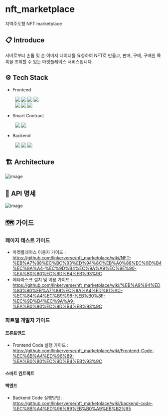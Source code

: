 # nft_marketplace
지역주도형 NFT marketplace

## 📋 Introduce
서버로부터 손톱 및 손 이미지 데이터를 요청하여 NFT로 만들고, 판매, 구매, 구매한 목록을 조회할 수 있는 마켓플레이스 서비스입니다.

## ⚙️ Tech Stack
- Frontend
<div align="left">
 &nbsp; &nbsp; &nbsp; &nbsp; <img src="https://img.shields.io/badge/REACT-61DAFB?style=for-the-badge&logo=react&logoColor=white">
 <img src="https://img.shields.io/badge/TYPTSCRIPT-3178c6?style=for-the-badge&logo=Typescript&logoColor=white">
 <img src="https://img.shields.io/badge/REACT_ROUTER-ca4245?style=for-the-badge&logo=react-router&logoColor=white">
 <img src="https://img.shields.io/badge/Styled_components-db7093?style=for-the-badge&logo=styled-components&logoColor=white">
 <br>
 &nbsp; &nbsp; &nbsp; &nbsp; 
 <img src="https://img.shields.io/badge/AXIOS-5a29e4?style=for-the-badge&logo=Axios&logoColor=white">
 <img src="https://img.shields.io/badge/WEB3.js-f16822?style=for-the-badge&logo=Web3.js&logoColor=white">
 <img src="https://img.shields.io/badge/YARN-2C8EBB?style=for-the-badge&logo=YARN&logoColor=white">
</div>

- Smart Contract
<div align="left">
 &nbsp; &nbsp; &nbsp; &nbsp; <img src="https://img.shields.io/badge/SOLIDITY-363636?style=for-the-badge&logo=solidity&logoColor=white">
<img src="https://img.shields.io/badge/OPEN_ZEPPELIN-4e5ee4?style=for-the-badge&logo=Open-zeppelin&logoColor=white">
</div>

- Backend
<div align="left">
 &nbsp; &nbsp; &nbsp; &nbsp; <img src="https://img.shields.io/badge/PYTHON-3776ab?style=for-the-badge&logo=python&logoColor=white">
<img src="https://img.shields.io/badge/DJANGO-092e20?style=for-the-badge&logo=Django&logoColor=white">
<img src="https://img.shields.io/badge/MySQL-4479a1?style=for-the-badge&logo=mysql&logoColor=white">
</div>


## 🏗 Architecture
![image](https://user-images.githubusercontent.com/90954655/194201273-d6b4e18d-4b49-4aab-b6e6-6b9aa427ee35.png)

## 📩 API 명세
![image](https://user-images.githubusercontent.com/90954655/194212887-f80c741a-15ec-4bdc-a46a-ec7a18b502a0.png)


## 🗺 가이드
### 페이지 테스트 가이드
- 마켓플레이스 이용자 가이드 : https://github.com/linkerverse/nft_marketplace/wiki/NFT-%EB%A7%88%EC%BC%93%ED%94%8C%EB%A0%88%EC%9D%B4%EC%8A%A4-%EC%9D%B4%EC%9A%A9%EC%9E%90-%EA%B0%80%EC%9D%B4%EB%93%9C
- 메타마스크 설치 및 이용 가이드 : https://github.com/linkerverse/nft_marketplace/wiki/%EB%A9%94%ED%83%80%EB%A7%88%EC%8A%A4%ED%81%AC-%EC%84%A4%EC%B9%98-%EB%B0%8F-%EC%9D%B4%EC%9A%A9-%EA%B0%80%EC%9D%B4%EB%93%9C

### 파트별 개발자 가이드
#### 프론트엔드
- Frontend Code 실행 가이드 : https://github.com/linkerverse/nft_marketplace/wiki/Frontend-Code-%EC%8B%A4%ED%96%89-%EA%B0%80%EC%9D%B4%EB%93%9C
#### 스마트 컨트랙트
#### 백엔드
- Backend Code 실행방법 : https://github.com/linkerverse/nft_marketplace/wiki/backend-code-%EC%8B%A4%ED%96%89%EB%B0%A9%EB%B2%95
